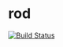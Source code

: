 # rod

[![Build Status](https://travis-ci.org/ekholabs/rod.svg)](https://travis-ci.org/ekholabs/rod)

